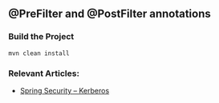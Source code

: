 ## @PreFilter and @PostFilter annotations

### Build the Project ###

```
mvn clean install
```

### Relevant Articles:
- [Spring Security – Kerberos](http://www.baeldung.com/xxxxxx)
